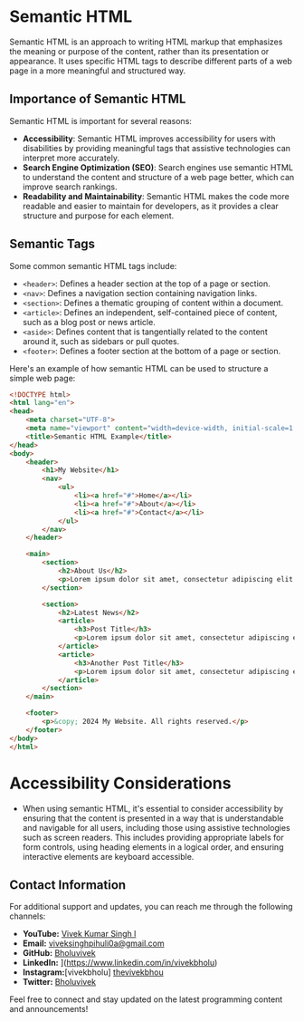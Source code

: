 # Semantic HTML

Semantic HTML is an approach to writing HTML markup that emphasizes the meaning or purpose of the content, rather than its presentation or appearance. It uses specific HTML tags to describe different parts of a web page in a more meaningful and structured way.

## Importance of Semantic HTML

Semantic HTML is important for several reasons:

- **Accessibility**: Semantic HTML improves accessibility for users with disabilities by providing meaningful tags that assistive technologies can interpret more accurately.
- **Search Engine Optimization (SEO)**: Search engines use semantic HTML to understand the content and structure of a web page better, which can improve search rankings.
- **Readability and Maintainability**: Semantic HTML makes the code more readable and easier to maintain for developers, as it provides a clear structure and purpose for each element.

## Semantic Tags

Some common semantic HTML tags include:

- `<header>`: Defines a header section at the top of a page or section.
- `<nav>`: Defines a navigation section containing navigation links.
- `<section>`: Defines a thematic grouping of content within a document.
- `<article>`: Defines an independent, self-contained piece of content, such as a blog post or news article.
- `<aside>`: Defines content that is tangentially related to the content around it, such as sidebars or pull quotes.
- `<footer>`: Defines a footer section at the bottom of a page or section.

Here's an example of how semantic HTML can be used to structure a simple web page:

```html
<!DOCTYPE html>
<html lang="en">
<head>
    <meta charset="UTF-8">
    <meta name="viewport" content="width=device-width, initial-scale=1.0">
    <title>Semantic HTML Example</title>
</head>
<body>
    <header>
        <h1>My Website</h1>
        <nav>
            <ul>
                <li><a href="#">Home</a></li>
                <li><a href="#">About</a></li>
                <li><a href="#">Contact</a></li>
            </ul>
        </nav>
    </header>

    <main>
        <section>
            <h2>About Us</h2>
            <p>Lorem ipsum dolor sit amet, consectetur adipiscing elit. Nulla venenatis velit eu dui porttitor, id maximus odio tempus.</p>
        </section>

        <section>
            <h2>Latest News</h2>
            <article>
                <h3>Post Title</h3>
                <p>Lorem ipsum dolor sit amet, consectetur adipiscing elit. Nulla venenatis velit eu dui porttitor, id maximus odio tempus.</p>
            </article>
            <article>
                <h3>Another Post Title</h3>
                <p>Lorem ipsum dolor sit amet, consectetur adipiscing elit. Nulla venenatis velit eu dui porttitor, id maximus odio tempus.</p>
            </article>
        </section>
    </main>

    <footer>
        <p>&copy; 2024 My Website. All rights reserved.</p>
    </footer>
</body>
</html>
```
# Accessibility Considerations
- When using semantic HTML, it's essential to consider accessibility by ensuring that the content is presented in a way that is understandable and navigable for all users, including those using assistive technologies such as screen readers. This includes providing appropriate labels for form controls, using heading elements in a logical order, and ensuring interactive elements are keyboard accessible.

## Contact Information

For additional support and updates, you can reach me through the following channels:

- **YouTube:** [Vivek Kumar Singh l](https://www.youtube.com/channel/UClhKtACVRfHeYcDiAxngZpQ)
- **Email:** viveksinghpihuli0a@gmail.com
- **GitHub:** [Bholuvivek](https://github.com/Bholuvivek)
- **LinkedIn:** ](https://www.linkedin.com/in/vivekbholu)
- **Instagram:**[vivekbholu] [thevivekbhou](https://www.instagram.com/thevivekbholu)
- **Twitter:** [Bholuvivek](https://twitter.com/Bholuvivek)

Feel free to connect and stay updated on the latest programming content and announcements!